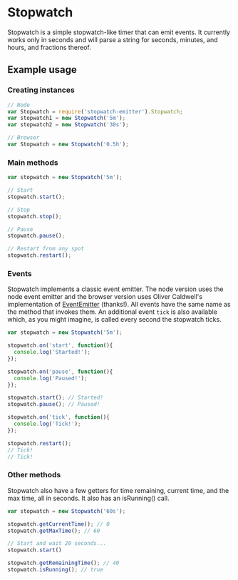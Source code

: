 # Stopwatch

Stopwatch is a simple stopwatch-like timer that can emit events. It currently works only in seconds and will parse a string for seconds, minutes, and hours, and fractions thereof.

## Example usage

### Creating instances
```javascript
// Node
var Stopwatch = require('stopwatch-emitter').Stopwatch;
var stopwatch1 = new Stopwatch('5m');
var stopwatch2 = new Stopwatch('30s');

// Browser
var Stopwatch = new Stopwatch('0.5h');
```

### Main methods
```javascript
var stopwatch = new Stopwatch('5m');

// Start
stopwatch.start();

// Stop
stopwatch.stop();

// Pause
stopwatch.pause();

// Restart from any spot
stopwatch.restart();
```

### Events
Stopwatch implements a classic event emitter. The node version uses the node event emitter and the browser version uses Oliver Caldwell's implementation of [EventEmitter](https://github.com/Wolfy87/EventEmitter) (thanks!). All events have the same name as the method that invokes them. An additional event `tick` is also available which, as you might imagine, is called every second the stopwatch ticks.
```javascript
var stopwatch = new Stopwatch('5m');

stopwatch.on('start', function(){
  console.log('Started!');
});

stopwatch.on('pause', function(){
  console.log('Paused!');
});

stopwatch.start(); // Started!
stopwatch.pause(); // Paused!

stopwatch.on('tick', function(){
  console.log('Tick!');
});

stopwatch.restart();
// Tick!
// Tick!

```

### Other methods
Stopwatch also have a few getters for time remaining, current time, and the max time, all in seconds. It also has an isRunning() call.
```javascript
var stopwatch = new Stopwatch('60s');

stopwatch.getCurrentTime(); // 0
stopwatch.getMaxTime(); // 60

// Start and wait 20 seconds...
stopwatch.start()

stopwatch.getRemainingTime(); // 40
stopwatch.isRunning(); // true
```
